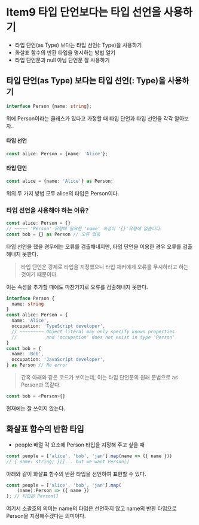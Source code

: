 # Item9 타입 단언보다는 타입 선언을 사용하기

* 타입 단언(as Type) 보다는 타입 선언(: Type)을 사용하기
* 화살표 함수의 반환 타입을 명시하는 방법 알기
* 타입 단언문과 null 아님 단언문 잘 사용하기


## 타입 단언(as Type) 보다는 타입 선언(: Type)을 사용하기

```ts
interface Person {name: string};
```

위에 Person이라는 클래스가 있다고 가정할 때 타입 단언과 타입 선언을 각각 알아보자.

#### 타입 선언
```ts
const alice: Person = {name: 'Alice'};
```

#### 타입 단언
```ts
const alice = {name: 'Alice'} as Person;
```

위의 두 가지 방법 모두 alice의 타입은 Person이다.


### 타입 선언을 사용해야 하는 이유?
```ts
const alice: Person = {}
// ~~~~~ 'Person' 유형에 필요한 'name' 속성이 '{}'유형에 없습니다.
const bob = {} as Person // 오류 없음
```

타입 선언을 했을 경우에는 오류를 검출해내지만, 타입 단언을 이용한 경우 오류를 검출해내지 못한다.

> 타입 단언은 강제로 타입을 지정했으니 타입 체커에게 오류를 무시하라고 하는 것이기 때문이다.


이는 속성을 추가할 때에도 마찬가지로 오류를 검출해내지 못한다.
```ts
interface Person {
  name: string
}
const alice: Person = {
  name: 'Alice',
  occupation: 'TypeScript developer',
  // ~~~~~~~~~ Object literal may only specify known properties
  //           and 'occupation' does not exist in type 'Person'
}
const bob = {
  name: 'Bob',
  occupation: 'JavaScript developer',
} as Person // No error
```


> 간혹 아래와 같은 코드가 보이는데, 이는 타입 단언문의 원래 문법으로 as Person과 똑같다.

```ts
const bob = <Person>{}
```
현재에는 잘 쓰이지 않는다.


## 화살표 함수의 반환 타입

* people 배열 각 요소에 Person 타입을 지정해 주고 싶을 때
```ts
const people = ['alice', 'bob', 'jan'].map(name => ({ name }))
// { name: string; }[]... but we want Person[]
```

아래와 같이 화살표 함수의 반환 타입을 선언하여 표현할 수 있다.
```ts
const people = ['alice', 'bob', 'jan'].map(
	(name):Person => ({ name })
); // 타입은 Person[]
```

여기서 소괄호의 의미는 name의 타입은 선언하지 않고 name의 반환 타입으로 Person을 지정해주겠다는 의미이다.
